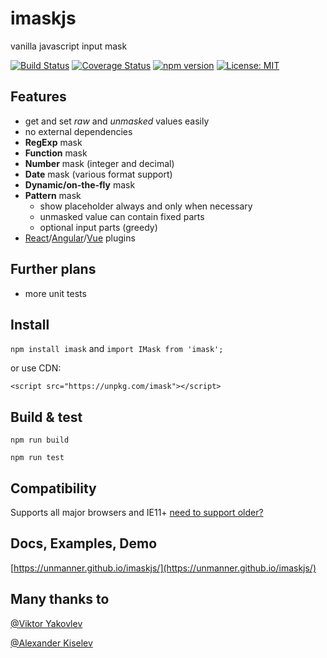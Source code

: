 # imaskjs
vanilla javascript input mask

[![Build Status](https://travis-ci.org/uNmAnNeR/imaskjs.svg?branch=gh-pages)](https://travis-ci.org/uNmAnNeR/imaskjs)
[![Coverage Status](https://coveralls.io/repos/github/uNmAnNeR/imaskjs/badge.svg?branch=gh-pages)](https://coveralls.io/github/uNmAnNeR/imaskjs?branch=gh-pages)
[![npm version](https://badge.fury.io/js/imask.svg)](https://badge.fury.io/jas/imask)
[![License: MIT](https://img.shields.io/badge/License-MIT-yellow.svg)](https://opensource.org/licenses/MIT)

## Features
* get and set *raw* and *unmasked* values easily
* no external dependencies
* **RegExp** mask
* **Function** mask
* **Number** mask (integer and decimal)
* **Date** mask (various format support)
* **Dynamic/on-the-fly** mask
* **Pattern** mask
  - show placeholder always and only when necessary
  - unmasked value can contain fixed parts
  - optional input parts (greedy)
* [React](https://github.com/uNmAnNeR/imaskjs/tree/gh-pages/plugins/react)/[Angular](https://github.com/uNmAnNeR/imaskjs/tree/gh-pages/plugins/angular)/[Vue](https://github.com/uNmAnNeR/imaskjs/tree/gh-pages/plugins/vue) plugins

## Further plans
* more unit tests

## Install
`npm install imask` and `import IMask from 'imask';`

or use CDN:

`<script src="https://unpkg.com/imask"></script>`

## Build & test
`npm run build`

`npm run test`

## Compatibility
Supports all major browsers and IE11+ [need to support older?](https://unmanner.github.io/imaskjs/guide.html#support-older)

## Docs, Examples, Demo
[https://unmanner.github.io/imaskjs/](https://unmanner.github.io/imaskjs/)

## Many thanks to
[@Viktor Yakovlev](https://github.com/vcrazyV)

[@Alexander Kiselev](https://github.com/MaaKut)
